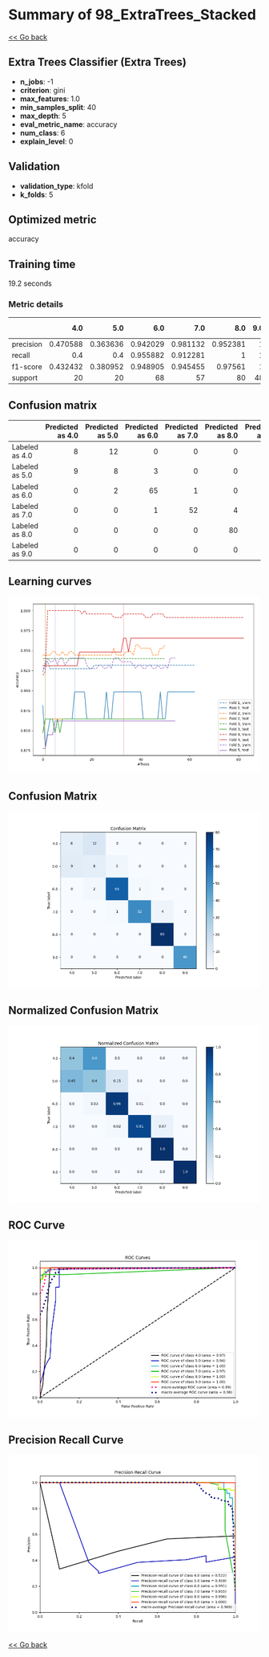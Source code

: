 # Summary of 98_ExtraTrees_Stacked

[<< Go back](../README.md)


## Extra Trees Classifier (Extra Trees)
- **n_jobs**: -1
- **criterion**: gini
- **max_features**: 1.0
- **min_samples_split**: 40
- **max_depth**: 5
- **eval_metric_name**: accuracy
- **num_class**: 6
- **explain_level**: 0

## Validation
 - **validation_type**: kfold
 - **k_folds**: 5

## Optimized metric
accuracy

## Training time

19.2 seconds

### Metric details
|           |       4.0 |       5.0 |       6.0 |       7.0 |       8.0 |   9.0 |   accuracy |   macro avg |   weighted avg |   logloss |
|:----------|----------:|----------:|----------:|----------:|----------:|------:|-----------:|------------:|---------------:|----------:|
| precision |  0.470588 |  0.363636 |  0.942029 |  0.981132 |  0.952381 |     1 |   0.890785 |    0.784961 |       0.890299 |  0.340051 |
| recall    |  0.4      |  0.4      |  0.955882 |  0.912281 |  1        |     1 |   0.890785 |    0.778027 |       0.890785 |  0.340051 |
| f1-score  |  0.432432 |  0.380952 |  0.948905 |  0.945455 |  0.97561  |     1 |   0.890785 |    0.780559 |       0.889873 |  0.340051 |
| support   | 20        | 20        | 68        | 57        | 80        |    48 |   0.890785 |  293        |     293        |  0.340051 |


## Confusion matrix
|                |   Predicted as 4.0 |   Predicted as 5.0 |   Predicted as 6.0 |   Predicted as 7.0 |   Predicted as 8.0 |   Predicted as 9.0 |
|:---------------|-------------------:|-------------------:|-------------------:|-------------------:|-------------------:|-------------------:|
| Labeled as 4.0 |                  8 |                 12 |                  0 |                  0 |                  0 |                  0 |
| Labeled as 5.0 |                  9 |                  8 |                  3 |                  0 |                  0 |                  0 |
| Labeled as 6.0 |                  0 |                  2 |                 65 |                  1 |                  0 |                  0 |
| Labeled as 7.0 |                  0 |                  0 |                  1 |                 52 |                  4 |                  0 |
| Labeled as 8.0 |                  0 |                  0 |                  0 |                  0 |                 80 |                  0 |
| Labeled as 9.0 |                  0 |                  0 |                  0 |                  0 |                  0 |                 48 |

## Learning curves
![Learning curves](learning_curves.png)
## Confusion Matrix

![Confusion Matrix](confusion_matrix.png)


## Normalized Confusion Matrix

![Normalized Confusion Matrix](confusion_matrix_normalized.png)


## ROC Curve

![ROC Curve](roc_curve.png)


## Precision Recall Curve

![Precision Recall Curve](precision_recall_curve.png)



[<< Go back](../README.md)
